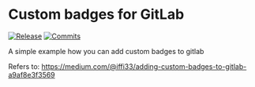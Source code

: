 # Custom badges for GitLab

[![Release](https://img.shields.io/badge/dynamic/json.svg?label=Release&url=https://gitlab.com/asdoi/gitlab_badges_sample/-/jobs/artifacts/master/raw/badges.json?job=build_badges&query=release_tag&colorB=brightgreen&logo=gitlab)]()
[![Commits](https://img.shields.io/badge/dynamic/json.svg?label=Commits&url=https://gitlab.com/asdoi/gitlab_badges_sample/-/jobs/artifacts/master/raw/badges.json?job=build_badges&query=commits&colorB=brightred)]()

A simple example how you can add custom badges to gitlab  

Refers to: https://medium.com/@iffi33/adding-custom-badges-to-gitlab-a9af8e3f3569
